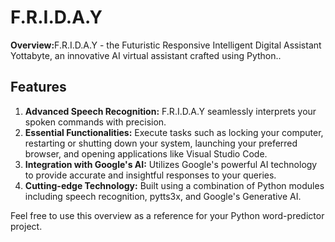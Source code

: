 # F.R.I.D.A.Y
<p><strong>Overview:</strong>F.R.I.D.A.Y - the Futuristic Responsive Intelligent Digital Assistant Yottabyte, an innovative AI virtual assistant crafted using Python..</p>
        <h2>Features</h2>
        <ol>
            <li><strong>Advanced Speech Recognition:</strong> F.R.I.D.A.Y seamlessly interprets your spoken commands with precision.</li>
            <li><strong>Essential Functionalities:</strong> Execute tasks such as locking your computer, restarting or shutting down your system, launching your preferred browser, and opening applications like Visual Studio Code.</li>
            <li><strong>Integration with Google's AI:</strong> Utilizes Google's powerful AI technology to provide accurate and insightful responses to your queries.</li>
            <li><strong>Cutting-edge Technology:</strong> Built using a combination of Python modules including speech recognition, pytts3x, and Google's Generative AI.</li>
        </ol>
        <p>Feel free to use this overview as a reference for your Python word-predictor project.</p>

